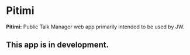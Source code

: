 # Pitimi

**Pitimi:** Public Talk Manager web app primarily intended to be used by JW.

## This app is in development.
